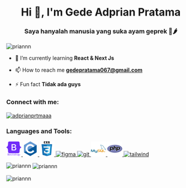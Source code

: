 <h1 align="center">Hi 👋, I'm Gede Adprian Pratama</h1>
<h3 align="center">Saya hanyalah manusia yang suka ayam geprek 🍗🌶</h3>

<p align="left"> <img src="https://komarev.com/ghpvc/?username=priannn&label=Profile%20views&color=0e75b6&style=flat" alt="priannn" /> </p>


- 🌱 I’m currently learning **React & Next Js**

- 📫 How to reach me **gedepratama067@gmail.com**

- ⚡ Fun fact **Tidak ada guys**

<h3 align="left">Connect with me:</h3>
<p align="left">
<a href="https://instagram.com/adprianprtmaaa" target="blank"><img align="center" src="https://raw.githubusercontent.com/rahuldkjain/github-profile-readme-generator/master/src/images/icons/Social/instagram.svg" alt="adprianprtmaaa" height="30" width="40" /></a>
</p>

<h3 align="left">Languages and Tools:</h3>
<p align="left"> <a href="https://getbootstrap.com" target="_blank" rel="noreferrer"> <img src="https://raw.githubusercontent.com/devicons/devicon/master/icons/bootstrap/bootstrap-plain-wordmark.svg" alt="bootstrap" width="40" height="40"/> </a> <a href="https://www.cprogramming.com/" target="_blank" rel="noreferrer"> <img src="https://raw.githubusercontent.com/devicons/devicon/master/icons/c/c-original.svg" alt="c" width="40" height="40"/> </a> <a href="https://www.w3schools.com/css/" target="_blank" rel="noreferrer"> <img src="https://raw.githubusercontent.com/devicons/devicon/master/icons/css3/css3-original-wordmark.svg" alt="css3" width="40" height="40"/> </a> <a href="https://www.figma.com/" target="_blank" rel="noreferrer"> <img src="https://www.vectorlogo.zone/logos/figma/figma-icon.svg" alt="figma" width="40" height="40"/> </a> <a href="https://git-scm.com/" target="_blank" rel="noreferrer"> <img src="https://www.vectorlogo.zone/logos/git-scm/git-scm-icon.svg" alt="git" width="40" height="40"/> </a> <a href="https://www.mysql.com/" target="_blank" rel="noreferrer"> <img src="https://raw.githubusercontent.com/devicons/devicon/master/icons/mysql/mysql-original-wordmark.svg" alt="mysql" width="40" height="40"/> </a> <a href="https://www.php.net" target="_blank" rel="noreferrer"> <img src="https://raw.githubusercontent.com/devicons/devicon/master/icons/php/php-original.svg" alt="php" width="40" height="40"/> </a> <a href="https://tailwindcss.com/" target="_blank" rel="noreferrer"> <img src="https://www.vectorlogo.zone/logos/tailwindcss/tailwindcss-icon.svg" alt="tailwind" width="40" height="40"/> </a> </p>

<p><img align="left" src="https://github-readme-stats.vercel.app/api/top-langs?username=priannn&show_icons=true&locale=en&layout=compact" alt="priannn" /></p>

<p>&nbsp;<img align="center" src="https://github-readme-stats.vercel.app/api?username=priannn&show_icons=true&locale=en" alt="priannn" /></p>

<p><img align="center" src="https://github-readme-streak-stats.herokuapp.com/?user=priannn&" alt="priannn" /></p>

